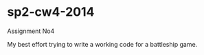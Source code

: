 # sp2-cw4-2014
Assignment No4

My best effort trying to write a working code for a battleship game.
